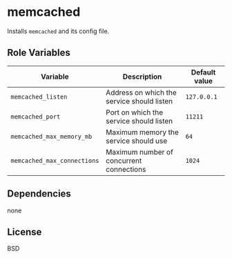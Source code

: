 memcached
=========
Installs `memcached` and its config file.

Role Variables
--------------
| Variable | Description | Default value |
|----------|-------------|---------------|
|`memcached_listen`| Address on which the service should listen | `127.0.0.1` |
|`memcached_port` | Port on which the service should listen | `11211` |
|`memcached_max_memory_mb` | Maximum memory the service should use | `64` |
|`memcached_max_connections` | Maximum number of concurrent connections | `1024` |

Dependencies
------------
none

License
-------
BSD
